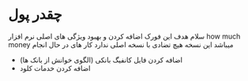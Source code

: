 # چقدر پول
سلام هدف این فورک اضافه کردن و بهبود ویژگی های اصلی نرم افزار how much money میباشد این نسخه هیچ تضادی با نسخه اصلی ندارد 
کار های در حال انجام

+ اضافه کردن فایل کانفیگ بانکی (الگوی خوانش از بانک ها)
+ اضافه کردن خدمات کلود 
